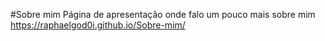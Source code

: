 #Sobre mim
Página de apresentação onde falo um pouco mais sobre mim
 https://raphaelgod0i.github.io/Sobre-mim/
